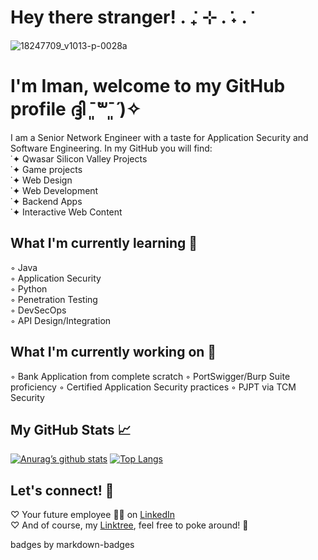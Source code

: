 # Hey there stranger! . ݁₊ ⊹ . ݁˖ . ݁
![18247709_v1013-p-0028a](https://github.com/user-attachments/assets/3a576949-2908-44d0-a957-01762e74adb8)


# I'm Iman, welcome to my GitHub profile ദ്ദി ˉ͈̀꒳ˉ͈́ )✧

I am a Senior Network Engineer with a taste for Application Security and Software Engineering. In my GitHub you will find: <br>
˙✦ Qwasar Silicon Valley Projects<br>
˙✦ Game projects<br>
˙✦ Web Design<br>
˙✦ Web Development<br>
˙✦ Backend Apps<br>
˙✦ Interactive Web Content<br>


## What I'm currently learning 🌱
◦ Java <br>
◦ Application Security <br>
◦ Python <br>
◦ Penetration Testing <br>
◦ DevSecOps <br>
◦ API Design/Integration <br>


## What I'm currently working on 💬
◦ Bank Application from complete scratch
◦ PortSwigger/Burp Suite proficiency
◦ Certified Application Security practices
◦ PJPT via TCM Security

## My GitHub Stats 📈
[![Anurag’s github stats](https://github-readme-stats.vercel.app/api?username=imantrusty)](https://github.com/imantrusty)
[![Top Langs](https://github-readme-stats.vercel.app/api/top-langs/?username=imantrusty&layout=compact)](https://github.com/imantrusty)


## Let's connect! 🍵 
♡ Your future employee 👩‍💻 on [LinkedIn](https://www.linkedin.com/in/imanpurnell/) <br>
♡ And of course, my [Linktree](https://linktr.ee/imanspurnell), feel free to poke around! 💓 <br>



badges by markdown-badges <br>

<!--
**imantrusty/imantrusty** is a ✨ _special_ ✨ repository because its `README.md` (this file) appears on your GitHub profile.

Here are some ideas to get you started:

- 🔭 I’m currently working on ...
- 🌱 I’m currently learning ...
- 👯 I’m looking to collaborate on ...
- 🤔 I’m looking for help with ...
- 💬 Ask me about ...
- 📫 How to reach me: ...
- 😄 Pronouns: ...
- ⚡ Fun fact: ...
-->
